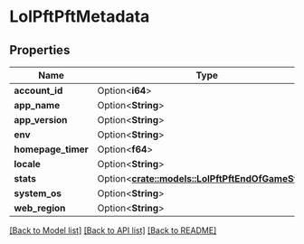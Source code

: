 # LolPftPftMetadata

## Properties

Name | Type | Description | Notes
------------ | ------------- | ------------- | -------------
**account_id** | Option<**i64**> |  | [optional]
**app_name** | Option<**String**> |  | [optional]
**app_version** | Option<**String**> |  | [optional]
**env** | Option<**String**> |  | [optional]
**homepage_timer** | Option<**f64**> |  | [optional]
**locale** | Option<**String**> |  | [optional]
**stats** | Option<[**crate::models::LolPftPftEndOfGameStats**](LolPftPFTEndOfGameStats.md)> |  | [optional]
**system_os** | Option<**String**> |  | [optional]
**web_region** | Option<**String**> |  | [optional]

[[Back to Model list]](../README.md#documentation-for-models) [[Back to API list]](../README.md#documentation-for-api-endpoints) [[Back to README]](../README.md)


